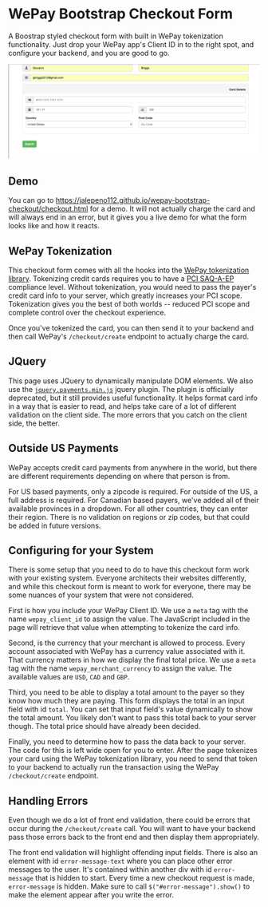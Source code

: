 # WePay Bootstrap Checkout Form
A Boostrap styled checkout form with built in WePay tokenization functionality.  Just drop your WePay app's Client ID in to the right spot, and configure your backend, and you are good to go.

![Checkout form](/assets/USScreenshot.png)

## Demo
You can go to https://jalepeno112.github.io/wepay-bootstrap-checkout/checkout.html for a demo.  It will not actually charge the card and will always end in an error, but it gives you a live demo for what the form looks like and how it reacts.

## WePay Tokenization
This checkout form comes with all the hooks into the [WePay tokenization library](https://developer.wepay.com/docs/process-payments/custom-checkout). Tokenizing credit cards requires you to have a [PCI SAQ-A-EP](https://www.pcisecuritystandards.org/documents/SAQ_A-EP_v3.pdf) compliance level.  Without tokenization, you would need to pass the payer's credit card info to your server, which greatly increases your PCI scope.  Tokenization gives you the best of both worlds -- reduced PCI scope and complete control over the checkout experience.

Once you've tokenized the card, you can then send it to your backend and then call WePay's `/checkout/create` endpoint to actually charge the card.

## JQuery
This page uses JQuery to dynamically manipulate DOM elements.  We also use the [`jquery.payments.min.js`](https://github.com/stripe/jquery.payment) jquery plugin.  The plugin is officially deprecated, but it still provides useful functionality.  It helps format card info in a way that is easier to read, and helps take care of a lot of different validation on the client side.  The more errors that you catch on the client side, the better.

## Outside US Payments
WePay accepts credit card payments from anywhere in the world, but there are different requirements depending on where that person is from.

For US based payments, only a zipcode is required.  For outside of the US, a full address is required.  For Canadian based payers, we've added all of their available provinces in a dropdown.  For all other countries, they can enter their region.  There is no validation on regions or zip codes, but that could be added in future versions.


## Configuring for your System
There is some setup that you need to do to have this checkout form work with your existing system.  Everyone architects their websites differently, and while this checkout form is meant to work for everyone, there may be some nuances of your system that were not considered.

First is how you include your WePay Client ID.  We use a `meta` tag with the name `wepay_client_id` to assign the value.  The JavaScript included in the page will retrieve that value when attempting to tokenize the card info.

Second, is the currency that your merchant is allowed to process.  Every account associated with WePay has a currency value associated with it.  That currency matters in how we display the final total price.  We use a `meta` tag with the name `wepay_merchant_currency` to assign the value.  The available values are `USD`, `CAD` and `GBP`.

Third, you need to be able to display a total amount to the payer so they know how much they are paying.  This form displays the total in an input field with id `total`.  You can set that input field's value dynamically to show the total amount.  You likely don't want to pass this total back to your server though.  The total price should have already been decided.

Finally, you need to determine how to pass the data back to your server.  The code for this is left wide open for you to enter.  After the page tokenizes your card using the WePay tokenization library, you need to send that token to your backend to actually run the transaction using the WePay `/checkout/create` endpoint.

## Handling Errors
Even though we do a lot of front end validation, there could be errors that occur during the `/checkout/create` call.  You will want to have your backend pass those errors back to the front end and then display them appropriately.

The front end validation will highlight offending input fields.  There is also an element with id `error-message-text` where you can place other error messages to the user.  It's contained within another div with id `error-message` that is hidden to start.  Every time a new checkout request is made, `error-message` is hidden.  Make sure to call `$("#error-message").show()` to make the element appear after you write the error.
